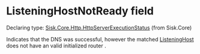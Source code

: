 <!--

Copyrights 2023 Sisk Framework - CypherPotato
Published under MIT license

!!! DO NOT EDIT THIS FILE !!!
This file was generated by a tool in the Sisk package. To edit the information in this documentation,
edit the XML documentation present in the Sisk source code.

-->


# ListeningHostNotReady field

Declaring type: [Sisk.Core.Http.HttpServerExecutionStatus](/read?q=/contents/spec/Sisk.Core.Http.HttpServerExecutionStatus.md) (from Sisk.Core)


Indicates that the DNS was successful, however the matched <a href="/read?q=/contents/spec/Sisk.Core.Http.ListeningHost.md">ListeningHost</a> does not have an valid initialized router .

